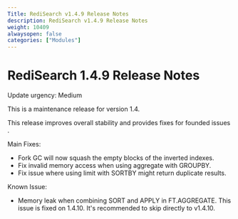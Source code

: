 ```yaml
---
Title: RediSearch v1.4.9 Release Notes
description: RediSearch v1.4.9 Release Notes
weight: 10409
alwaysopen: false
categories: ["Modules"]
---
```

# RediSearch 1.4.9 Release Notes

Update urgency: Medium

This is a maintenance release for version 1.4.

This release improves overall stability and provides fixes for founded issues .

Main Fixes:

* Fork GC will now squash the empty blocks of the inverted indexes.
* Fix invalid memory access when using aggregate with GROUPBY.
* Fix issue where using limit with SORTBY might return duplicate results.

Known Issue:
* Memory leak when combining SORT and APPLY in FT.AGGREGATE. This issue is fixed on 1.4.10. It's recommended to skip directly to v1.4.10.